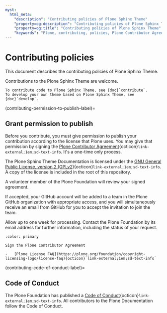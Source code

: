 ```yaml
---
myst:
  html_meta:
    "description": "Contributing policies of Plone Sphinx Theme"
    "property=og:description": "Contributing policies of Plone Sphinx Theme"
    "property=og:title": "Contributing policies of Plone Sphinx Theme"
    "keywords": "Plone, contributing, policies, Plone Contributor Agreement, License, Code of Conduct, contribute"
---
```


# Contributing policies

This document describes the contributing policies of Plone Sphinx Theme.

Contributions to the Plone Sphinx Theme are welcome.

```{seealso}
To contribute code to Plone Sphinx Theme, see {doc}`contribute`.
To develop your own theme based on Plone Sphinx Theme, see {doc}`develop`.
```


(contributing-permission-to-publish-label)=

## Grant permission to publish

Before you contribute, you must give permission to publish your contribution according to the license that Plone uses.
You may give that permission by signing the [Plone Contributor Agreement](https://plone.org/foundation/contributors-agreement){octicon}`link-external;1em;sd-text-info`.
It's a one-time only process.

The Plone Sphinx Theme Documentation is licensed under the [GNU General Public License, version 2 (GPLv2)](https://github.com/plone/plone-sphinx-theme/blob/main/LICENSE){octicon}`link-external;1em;sd-text-info`.
A copy of the license is included in the root of this repository.

A volunteer member of the Plone Foundation will review your signed agreement.

If accepted, your GitHub account will be added to a team in the Plone GitHub organization with appropriate access, and you will simultaneously receive an email from GitHub for you to accept the invitation to join the team.

Allow up to one week for processing.
Contact the Plone Foundation by its email address for further information, including the status of your request.

```{button-link} https://plone.org/foundation/contributors-agreement
:color: primary

Sign the Plone Contributor Agreement
```

```{seealso}
-   [Plone License FAQ](https://plone.org/foundation/copyright-licensing-logo/license-faq){octicon}`link-external;1em;sd-text-info`
```


(contributing-code-of-conduct-label)=

## Code of Conduct

The Plone Foundation has published a [Code of Conduct](https://plone.org/foundation/materials/foundation-resolutions/code-of-conduct){octicon}`link-external;1em;sd-text-info`.
All contributors to the Plone Documentation follow the Code of Conduct.
